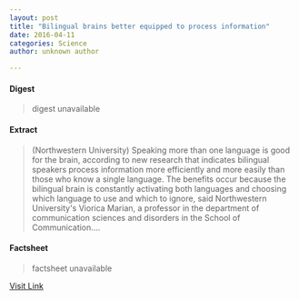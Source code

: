 ```yaml
---
layout: post
title: "Bilingual brains better equipped to process information"
date: 2016-04-11
categories: Science
author: unknown author

---
```



#### Digest
>digest unavailable

#### Extract
>(Northwestern University) Speaking more than one language is good for the brain, according to new research that indicates bilingual speakers process information more efficiently and more easily than those who know a single language. The benefits occur because the bilingual brain is constantly activating both languages and choosing which language to use and which to ignore, said Northwestern University's Viorica Marian, a professor in the department of communication sciences and disorders in the School of Communication....

#### Factsheet
>factsheet unavailable

[Visit Link](http://www.eurekalert.org/pub_releases/2014-11/nu-bbb111014.php)


